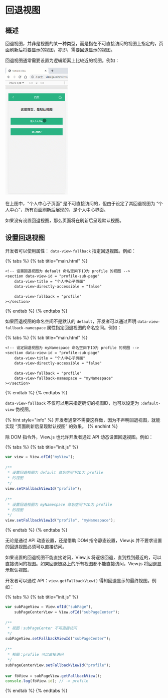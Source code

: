 # 回退视图

## 概述

回退视图，并非是视图的某一种类型，而是指在不可直接访问的视图上指定的，页面刷新后将要显示的视图，亦即，需要回退显示的视图。

回退视图通常需要设置为逻辑距离上比较近的视图。例如：

![&#x89C6;&#x56FE;&#x7684;&#x56DE;&#x9000;&#x663E;&#x793A;](.gitbook/assets/1%20%282%29.gif)

在上图中，“个人中心子页面” 是不可直接访问的，但由于设定了其回退视图为 “个人中心”，所有页面刷新后展现的，是个人中心界面。

如果没有设置回退视图，那么页面将在刷新后呈现默认视图。

## 设置回退视图

开发者可以使用属性： `data-view-fallback` 指定回退视图。例如：

{% tabs %}
{% tab title="main.html" %}
```markup
<!-- 设置回退视图为 default 命名空间下ID为 profile 的视图 -->
<section data-view-id = "profile-sub-page"
    data-view-title = "个人中心子页面"
    data-view-directly-accessible = "false"
    
    data-view-fallback = "profile"
></section>
```
{% endtab %}
{% endtabs %}

如果回退视图的命名空间不是默认的 `default`，开发者可以通过声明 `data-view-fallback-namespace` 属性指定回退视图的命名空间。例如：

{% tabs %}
{% tab title="main.html" %}
```markup
<!-- 设定回退视图为 myNamespace 命名空间下ID为 profile 的视图 -->
<section data-view-id = "profile-sub-page"
    data-view-title = "个人中心子页面"
    data-view-directly-accessible = "false"
    
    data-view-fallback = "profile"
    data-view-fallback-namespace = "myNamespace"
></section>
```
{% endtab %}
{% endtabs %}

`data-view-fallback` 不仅可以用来指定确切的视图ID，也可以设定为 `:default-view` 伪视图。

{% hint style="info" %}
开发者通常不需要这样做，因为不声明回退视图，就能实现 “页面刷新后呈现默认视图” 的效果。
{% endhint %}

除 DOM 指令外，View.js 也允许开发者通过 API 动态设置回退视图。例如：

{% tabs %}
{% tab title="init.js" %}
```javascript
var view = View.ofId("myView");

/**
 * 设置回退视图为 default 命名空间下ID为 profile
 * 的视图
 */
view.setFallbackViewId("profile");

/**
 * 设置回退视图为 myNamespace 命名空间下ID为 profile
 * 的视图
 */
view.setFallbackViewId("profile", "myNamespace");
```
{% endtab %}
{% endtabs %}

无论是通过 API 动态设置，还是借助 DOM 指令静态设置，View.js 并不要求设置的回退视图必须可以直接访问。

如果设置的回退视图不能直接访问，View.js 将逐级回退，直到找到最近的，可以直接访问的视图。如果回退链路上的所有视图都不能直接访问，View.js 将回退显示默认视图。

开发者可以通过 API：`view.getFallbackView()` 得知回退显示的最终视图。例如：

{% tabs %}
{% tab title="init.js" %}
```javascript
var subPageView = View.ofId("subPage"),
    subPageCenterView = View.ofId("subPageCenter");

/**
 * 视图：subPageCenter 不可直接访问
 */
subPageView.setFallbackViewId("subPageCenter");

/**
 * 视图：profile 可以直接访问
 */
subPageCenterView.setFallbackViewId("profile");

var fbView = subPageView.getFallbackView();
console.log(fbView.id); // -> profile
```
{% endtab %}
{% endtabs %}

